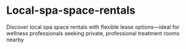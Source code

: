 # Local-spa-space-rentals
Discover local spa space rentals with flexible lease options—ideal for wellness professionals seeking private, professional treatment rooms nearby
